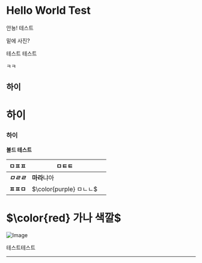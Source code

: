 # Hello World Test

안뇽! 테스트

밑에 사진?

테스트 테스트 

ㅋㅋ

## 하이

# 하이

### 하이

**볼드 테스트**

| ㅁㅍㅍ | ㅁㅌㅌ |   |
| --- | --- | --- |
| ***ㅁㄹㄹ*** | **마라**냐아 |   |
| **ㅍㅍㅁ** | <span>$\color{purple} ㅁㄴㄴ$</span> |   |

# <span>$\color{red} 가나 색깔$</span>

![Image](https://prod-files-secure.s3.us-west-2.amazonaws.com/e6db513d-ec54-40ff-aa74-2487b0bcfe15/e3c80383-cacd-417b-9b44-5d63ef4f796c/%E1%84%89%E1%85%B3%E1%84%8F%E1%85%B3%E1%84%85%E1%85%B5%E1%86%AB%E1%84%89%E1%85%A3%E1%86%BA_2025-03-10_21.58.46.png?X-Amz-Algorithm=AWS4-HMAC-SHA256&X-Amz-Content-Sha256=UNSIGNED-PAYLOAD&X-Amz-Credential=ASIAZI2LB466ZQ6LP2OL%2F20250316%2Fus-west-2%2Fs3%2Faws4_request&X-Amz-Date=20250316T122230Z&X-Amz-Expires=3600&X-Amz-Security-Token=IQoJb3JpZ2luX2VjENP%2F%2F%2F%2F%2F%2F%2F%2F%2F%2FwEaCXVzLXdlc3QtMiJHMEUCIHWuSro9xQtJ4WMRclkDVVQfmDXhTGQyUBVLWlhRCX3pAiEAgz9%2FtSvjeoUF9rIrATTGddiJHxOlFBvjXA7fTPxZ%2F%2FIq%2FwMILBAAGgw2Mzc0MjMxODM4MDUiDOKi8Hh29WonYyLcpyrcA7ncJODjTNIPbW%2BObgdUkkyegOX%2F0MtGbCEjRaJxAOJBGT%2FTClL4fV3NnLhzWRkYArFf26WxD3mzbiO3n6rvtrWrnh4hkwmSrMI7FY8VC7GbjBI70nZm81lkEox2frDzVyhDUqa5uWYqL1Nu0c5Ytq%2FHwwhGvvWMJ05jFijq7WEGwPd8vvDMxGyYk%2Fa8tMpdxCRh36%2BWme2PdmRSt4bMiThganmzm4tThxcTTZW1SN6JmMaxxZzOQXmU%2B6vf6RfOSWAmFQR2umi%2FIVvMVBIfllzAXppAFGuiLRXzyNdnTU7dSnWZ8B7C0fuy3WSaokcWmXp0CoCV%2F%2BoG4mgS3j9ZY5mV%2BzGeeUOnJuj67qsGK7oyQcVcjjSHeImf8AEuBOkR9aq773bIAlCBUN4Wx4S9F1LgeI8cI0mLwpYyI5o9%2FbHFiwUKpnXpXXWS%2FZjkmWb53lqAv4pZ7F5xJvvYoWmKtyCvW%2Fgcu9Wke6gphJYNterib90LV%2Bcmdd7jdhOZc8oEUXBmlwMNsIE0YZHurcavpRSk4iSH1RfHV1SiMLI3qPj5iLAYqsiajuUrCx7iZW6yojq2iFfI2ObxWLG8WIes27NXPePIyKzxG1CRUFE5yWL8yKlN5bRk%2B9rOB7i2MOvY2r4GOqUB9CQVsoCuO6oQy2a0yEgAm0mOTqQfwIa0VC930wGm1o2uMwIhNb%2B8vTwppvnfJzG6qgMCFL8oBHs7w%2FeteQrGmdjK%2FwCjYmRy7Fj2P9zKv1xRtIF30TPwfmWQoOXsJBG%2B3inGpg60%2FPZl8yarbNqxrkaAh1BgM2fFdfwa6WP4N8Xj4i4xUWsW6%2BHGr%2B0EV3ca1HP4R9UdaSwisy89tUVj0ydSGQHm&X-Amz-Signature=ca290138948fa4889fe79f3b9cfdaf888daa91a0f04675afc595bbfb1f00a8e9&X-Amz-SignedHeaders=host&x-id=GetObject)

테스트테스트



---

